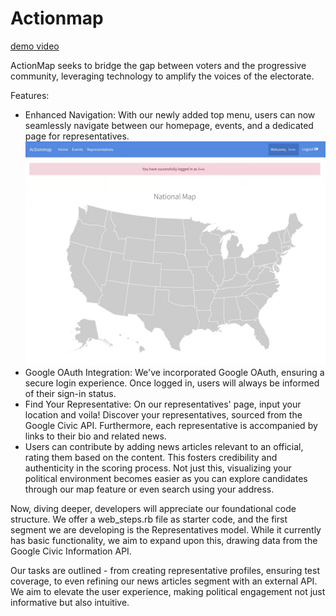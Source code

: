 # Actionmap

[demo video](https://www.youtube.com/watch?v=K8rLec6Satc)

ActionMap seeks to bridge the gap between voters and the progressive community, leveraging technology to amplify the voices of the electorate.

Features:

- Enhanced Navigation: With our newly added top menu, users can now seamlessly navigate between our homepage, events, and a dedicated page for representatives.
![image](assets/actionmap-login.jpg)
- Google OAuth Integration: We've incorporated Google OAuth, ensuring a secure login experience. Once logged in, users will always be informed of their sign-in status.
- Find Your Representative: On our representatives' page, input your location and voila! Discover your representatives, sourced from the Google Civic API. Furthermore, each representative is accompanied by links to their bio and related news.
- Users can contribute by adding news articles relevant to an official, rating them based on the content. This fosters credibility and authenticity in the scoring process. Not just this, visualizing your political environment becomes easier as you can explore candidates through our map feature or even search using your address.
  
Now, diving deeper, developers will appreciate our foundational code structure. We offer a web_steps.rb file as starter code, and the first segment we are developing is the Representatives model. While it currently has basic functionality, we aim to expand upon this, drawing data from the Google Civic Information API.

Our tasks are outlined - from creating representative profiles, ensuring test coverage, to even refining our news articles segment with an external API. We aim to elevate the user experience, making political engagement not just informative but also intuitive.
